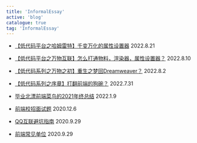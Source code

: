 ```yaml
---
title: 'InformalEssay'
active: 'blog'
catalogue: true
tag: 'InformalEssay'
---
```

- [【低代码平台之哈姆雷特】千变万化的属性设置器](./libs/lowcodeSetter)  <Tag>2022.8.21</Tag> 

- [【低代码平台之万物互联】怎么打通物料，渲染器，属性设置器？](./libs/lowcodedesiger)  <Tag>2022.8.10</Tag> 

- [【低代码系列之万物之初】重生之梦回Dreamweaver？](./libs/lowcodeDesigner)  <Tag>2022.8.2</Tag> 

- [【低代码系列之序章】打翻前端的狗碗？](./libs/lowcodeStart)  <Tag>2022.7.31</Tag> 

- [毕业北漂前端菜鸟的2021年终总结](./libs/2021)  <Tag>2022.1.9</Tag> 

- [前端校招面试题](./libs/notes)  <Tag>2020.12.6</Tag> 

- [QQ互联避坑指南](./libs/qq)  <Tag>2020.9.29</Tag> 

- [前端常见单位](./libs/px)  <Tag>2020.9.29</Tag> 
